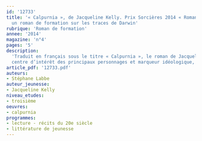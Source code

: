 ```yaml
---
id: '12733'
title: '« Calpurnia », de Jacqueline Kelly. Prix Sorcières 2014 « Romans ado » :
  un roman de formation sur les traces de Darwin'
rubrique: 'Roman de formation'
annee: '2014'
magazine: 'n°4'
pages: '5'
description: 
  'Traduit en français sous le titre « Calpurnia », le roman de Jacqueline Kelly, « The Evolution of Calpurnia Tate », est un très joli récit d’enfance qui joue sur la polysémie du mot « evolution », car s’il s’apparente effectivement à un roman de formation, il aborde aussi le thème de l’évolution darwinienne,
  centre d’intérêt des principaux personnages et marqueur idéologique, au même titre que les revendications féministes de l’héroïne qui, au seuil du XXe siècle, souffre du carcan dans lequel on cherche à l’emprisonner. « Calpurnia » est donc un roman susceptible d’offrir au professeur de troisième de judicieuses pistes de réflexion, qu’il s’agisse d’aborder le  « récit d’enfance et d’adolescence », entré dans les programmes en 2008, ou d’alimenter des sujets d’argumentation sur la condition féminine, l’éducation ou l’évolution...'
article_pdf: '12733.pdf'
auteurs:
- Stéphane Labbe
auteur_jeunesse:
- Jacqueline Kelly
niveau_etudes:
- troisième
oeuvres:
- calpurnia
programmes:
- lecture - récits du 20e siècle
- littérature de jeunesse
---
```

